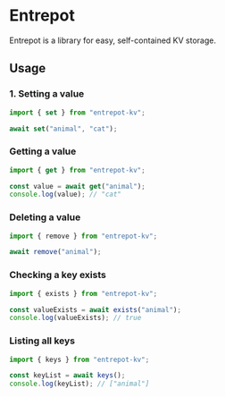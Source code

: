 # Entrepot
Entrepot is a library for easy, self-contained KV storage.

## Usage
### 1. Setting a value
```js
import { set } from "entrepot-kv";

await set("animal", "cat");
```
### Getting a value
```js
import { get } from "entrepot-kv";

const value = await get("animal");
console.log(value); // "cat"
```

### Deleting a value
```js
import { remove } from "entrepot-kv";

await remove("animal");
```

### Checking a key exists
```js
import { exists } from "entrepot-kv";

const valueExists = await exists("animal");
console.log(valueExists); // true
```

### Listing all keys
```js
import { keys } from "entrepot-kv";

const keyList = await keys();
console.log(keyList); // ["animal"]
```
